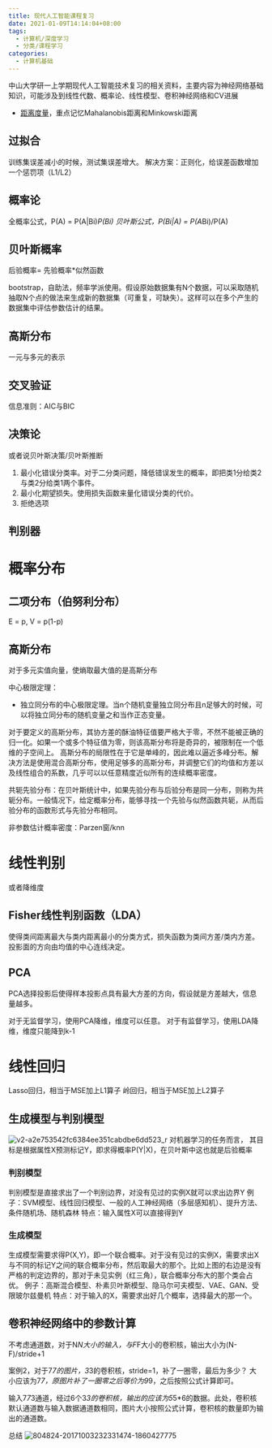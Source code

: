 ```yaml
---
title: 现代人工智能课程复习
date: 2021-01-09T14:14:04+08:00
tags:
  - 计算机/深度学习
  - 分类/课程学习
categories:
  - 计算机基础
---
```


中山大学研一上学期现代人工智能技术复习的相关资料，主要内容为神经网络基础知识，可能涉及到线性代数、概率论、线性模型、卷积神经网络和CV进展
* [距离度量](https://www.jianshu.com/p/74eb4044d81f)，重点记忆Mahalanobis距离和Minkowski距离

## 过拟合
训练集误差减小的时候，测试集误差增大。
解决方案：正则化，给误差函数增加一个惩罚项（L1/L2）

## 概率论
全概率公式，P(A) = P(A|Bi)*P(Bi)
贝叶斯公式，P(Bi|A) = P(A*Bi)/P(A)

## 贝叶斯概率
后验概率= 先验概率*似然函数

bootstrap，自助法，频率学派使用。假设原始数据集有N个数据，可以采取随机抽取N个点的做法来生成新的数据集（可重复，可缺失）。这样可以在多个产生的数据集中评估参数估计的结果。

## 高斯分布
一元与多元的表示

## 交叉验证
信息准则：AIC与BIC

## 决策论
或者说贝叶斯决策/贝叶斯推断
1. 最小化错误分类率。对于二分类问题，降低错误发生的概率，即把类1分给类2与类2分给类1两个事件。
2. 最小化期望损失。使用损失函数来量化错误分类的代价。
3. 拒绝选项


## 判别器

# 概率分布
## 二项分布（伯努利分布）
E = p, V = p(1-p)
## 高斯分布
对于多元实值向量，使熵取最大值的是高斯分布

中心极限定理：
* 独立同分布的中心极限定理。当n个随机变量独立同分布且n足够大的时候，可以将独立同分布的随机变量之和当作正态变量。

对于要定义的高斯分布，其协方差的酥油特征值要严格大于零，不然不能被正确的归一化。如果一个或多个特征值为零，则该高斯分布将是奇异的，被限制在一个低维的子空间上。
高斯分布的局限性在于它是单峰的，因此难以逼近多峰分布。解决方法是使用混合高斯分布，使用足够多的高斯分布，并调整它们的均值和方差以及线性组合的系数，几乎可以以任意精度近似所有的连续概率密度。

共轭先验分布：在贝叶斯统计中，如果先验分布与后验分布是同一分布，则称为共轭分布。一般情况下，给定概率分布，能够寻找一个先验与似然函数共轭，从而后验分布的函数形式与先验分布相同。

非参数估计概率密度：Parzen窗/knn

# 线性判别

或者降维度

## Fisher线性判别函数（LDA）

使得类间距离最大与类内距离最小的分类方式，损失函数为类间方差/类内方差。投影面的方向由均值的中心连线决定。

## PCA

PCA选择投影后使得样本投影点具有最大方差的方向，假设就是方差越大，信息量越多。

对于无监督学习，使用PCA降维，维度可以任意。
对于有监督学习，使用LDA降维，维度只能降到k-1

# 线性回归

Lasso回归，相当于MSE加上L1算子
岭回归，相当于MSE加上L2算子

## 生成模型与判别模型
![v2-a2e753542fc6384ee351cabdbe6dd523_r](https://user-images.githubusercontent.com/21279827/104115670-9bb6cb00-534c-11eb-87d9-fc80aa59c2d3.jpg)
对机器学习的任务而言， 其目标是根据属性X预测标记Y，即求得概率P(Y|X)，在贝叶斯中这也就是后验概率

### 判别模型

判别模型是直接求出了一个判别边界，对没有见过的实例X就可以求出边界Y
例子：SVM模型、线性回归模型、一般的人工神经网络（多层感知机）、提升方法、条件随机场、随机森林
特点：输入属性X可以直接得到Y

### 生成模型

生成模型需要求得P(X,Y)，即一个联合概率。对于没有见过的实例X，需要求出X与不同的标记Y之间的联合概率分布，然后取最大的那个。比如上图的右边是没有严格的判定边界的，那对于未见实例（红三角），联合概率分布大的那个类会占优。
例子：高斯混合模型、朴素贝叶斯模型、隐马尔可夫模型、VAE、GAN、受限玻尔兹曼机
特点：对于输入的X，需要求出好几个概率，选择最大的那一个。

## 卷积神经网络中的参数计算
不考虑通道数，对于N*N大小的输入，与F*F大小的卷积核，输出大小为(N-F)/stride+1

案例2，对于7*7的图片，3*3的卷积核，stride=1，补了一圈零，最后为多少？
大小应该为7*7，原图片补了一圈零之后等价为9*9，之后按照公式计算即可。

输入7*7*3通道，经过6个3*3的卷积核，输出的应该为5*5*6的数据。此处，卷积核默认通道数与输入数据通道数相同，图片大小按照公式计算，卷积核的数量即为输出的通道数。

总结
![804824-20171003232331474-1860427775](https://user-images.githubusercontent.com/21279827/104115899-2dbfd300-534f-11eb-99dc-0aa19f9d7e47.png)

